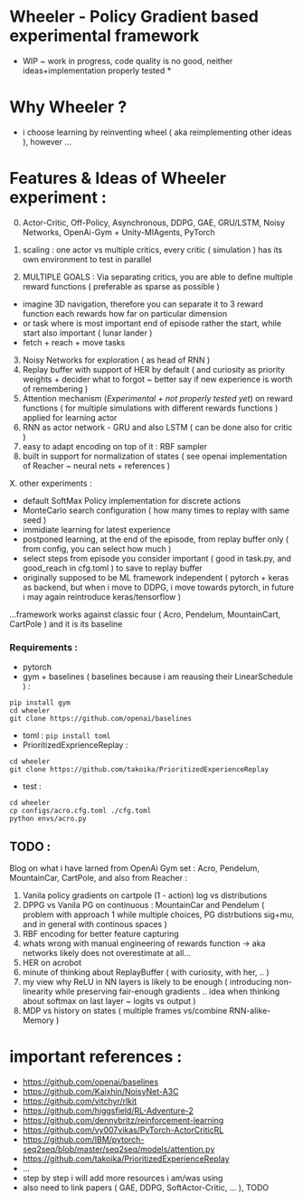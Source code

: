 # Wheeler - Policy Gradient based experimental framework
* WIP ~ work in progress, code quality is no good, neither ideas+implementation properly tested *

Why Wheeler ? 
===
+ i choose learning by reinventing wheel ( aka reimplementing other ideas ), however ...

Features & Ideas of Wheeler experiment : 
===
0. Actor-Critic, Off-Policy, Asynchronous, DDPG, GAE, GRU/LSTM, Noisy Networks, OpenAi-Gym + Unity-MlAgents, PyTorch

1. scaling : one actor vs multiple critics, every critic ( simulation ) has its own environment to test in parallel
2. MULTIPLE GOALS : Via separating critics, you are able to define multiple reward functions ( preferable as sparse as possible )
  * imagine 3D navigation, therefore you can separate it to 3 reward function each rewards how far on particular dimension
  * or task where is most important end of episode rather the start, while start also important ( lunar lander )
  * fetch + reach + move tasks

3. Noisy Networks for exploration ( as head of RNN )
4. Replay buffer with support of HER by default ( and curiosity as priority weights + decider what to forgot ~ better say if new experience is worth of remembering )
5. Attention mechanism (*Experimental + not properly tested yet*) on reward functions ( for multiple simulations with different rewards functions ) applied for learning actor
6. RNN as actor network - GRU and also LSTM ( can be done also for critic )
7. easy to adapt encoding on top of it : RBF sampler
8. built in support for normalization of states ( see openai implementation of Reacher ~ neural nets + references )

X. other experiments : 
  + default SoftMax Policy implementation for discrete actions
  + MonteCarlo search configuration ( how many times to replay with same seed )
  + immidiate learning for latest experience
  + postponed learning, at the end of the episode, from replay buffer only ( from config, you can select how much )
  + select steps from episode you consider important ( good in task.py, and good_reach in cfg.toml ) to save to replay buffer
  + originally supposed to be ML framework independent ( pytorch + keras as backend, but when i move to DDPG, i move towards pytorch, in future i may again reintroduce keras/tensorflow )

...framework works against classic four ( Acro, Pendelum, MountainCart, CartPole ) and it is its baseline

### Requirements : 
  * pytorch
  * gym + baselines ( baselines because i am reausing their LinearSchedule ) : 
  ```
  pip install gym
  cd wheeler
  git clone https://github.com/openai/baselines
  ```
  * toml : 
  ```pip install toml```
  * PrioritizedExprienceReplay : 
  ```
  cd wheeler
  git clone https://github.com/takoika/PrioritizedExperienceReplay
  ```
  * test : 
  ```
  cd wheeler
  cp configs/acro.cfg.toml ./cfg.toml
  python envs/acro.py
  ```
    

## TODO : 
Blog on what i have larned from OpenAi Gym set : Acro, Pendelum, MountainCar, CartPole, and also from Reacher :
1. Vanila policy gradients on cartpole (1 - action) log vs distributions
2. DPPG vs Vanila PG on continuous : MountainCar and Pendelum ( problem with approach 1 while multiple choices, PG distrbutions sig+mu, and in general with continous spaces )
3. RBF encoding for better feature capturing
4. whats wrong with manual engineering of rewards function -> aka networks likely does not overestimate at all...
5. HER on acrobot
6. minute of thinking about ReplayBuffer ( with curiosity, with her, .. )
7. my view why ReLU in NN layers is likely to be enough ( introducing non-linearity while preserving fair-enough gradients .. idea when thinking about softmax on last layer ~ logits vs output )
8. MDP vs history on states ( multiple frames vs/combine RNN-alike-Memory )

important references : 
===
  + https://github.com/openai/baselines
  + https://github.com/Kaixhin/NoisyNet-A3C
  + https://github.com/vitchyr/rlkit
  + https://github.com/higgsfield/RL-Adventure-2
  + https://github.com/dennybritz/reinforcement-learning
  + https://github.com/vy007vikas/PyTorch-ActorCriticRL
  + https://github.com/IBM/pytorch-seq2seq/blob/master/seq2seq/models/attention.py
  + https://github.com/takoika/PrioritizedExperienceReplay
  + ...
  + step by step i will add more resources i am/was using
  + also need to link papers ( GAE, DDPG, SoftActor-Critic, ... ), TODO
